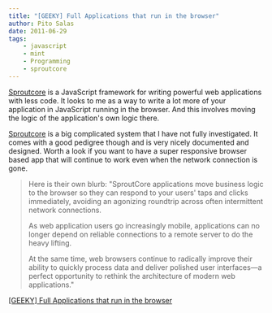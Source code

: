 ```yaml
---
title: "[GEEKY] Full Applications that run in the browser"
author: Pito Salas
date: 2011-06-29
tags:
    - javascript
    - mint
    - Programming
    - sproutcore
---
```




[Sproutcore](<http://www.sproutcore.com/about/>) is a JavaScript framework for
writing powerful web applications with less code. It looks to me as a way to
write a lot more of your application in JavaScript running in the browser. And
this involves moving the logic of the application's own logic there.

[Sproutcore](<http://www.sproutcore.com/about/>) is a big complicated system
that I have not fully investigated. It comes with a good pedigree though and
is very nicely documented and designed. Worth a look if you want to have a
super responsive browser based app that will continue to work even when the
network connection is gone.

> Here is their own blurb: "SproutCore applications move business logic to the
> browser so they can respond to your users' taps and clicks immediately,
> avoiding an agonizing roundtrip across often intermittent network
> connections.
>
> As web application users go increasingly mobile, applications can no longer
> depend on reliable connections to a remote server to do the heavy lifting.
>
> At the same time, web browsers continue to radically improve their ability
> to quickly process data and deliver polished user interfaces—a perfect
> opportunity to rethink the architecture of modern web applications."


[[GEEKY] Full Applications that run in the browser](None)
